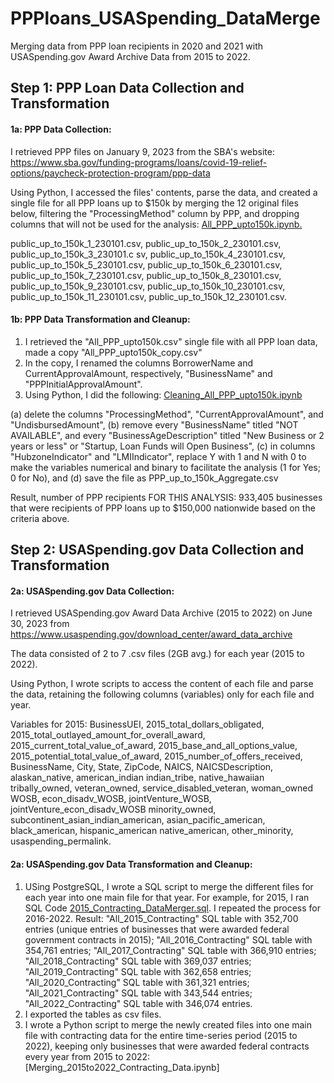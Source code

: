 # PPPloans_USASpending_DataMerge
Merging data from PPP loan recipients in 2020 and 2021 with USASpending.gov Award Archive Data from 2015 to 2022. 

## Step 1: PPP Loan Data Collection and Transformation ##
#### 1a: PPP Data Collection: #### 
I retrieved PPP files  on January 9, 2023 from the SBA's website: https://www.sba.gov/funding-programs/loans/covid-19-relief-options/paycheck-protection-program/ppp-data 

Using Python, I accessed the files' contents, parse the data, and created a single file for all PPP loans up to $150k by merging the 12 original files below, filtering the "ProcessingMethod" column by PPP, and dropping columns that will not be used for the analysis: [All_PPP_upto150k.ipynb.](https://github.com/JCNdongo/PPPloans_USASpending_DataMerge/blob/main/All_PPP_upto150k.ipynb)


public_up_to_150k_1_230101.csv,
public_up_to_150k_2_230101.csv,
public_up_to_150k_3_230101.c sv,
public_up_to_150k_4_230101.csv,
public_up_to_150k_5_230101.csv,
public_up_to_150k_6_230101.csv,
public_up_to_150k_7_230101.csv,
public_up_to_150k_8_230101.csv,
public_up_to_150k_9_230101.csv,
public_up_to_150k_10_230101.csv,
public_up_to_150k_11_230101.csv,
public_up_to_150k_12_230101.csv.

#### 1b: PPP Data Transformation and Cleanup: ####
1. I retrieved the "All_PPP_upto150k.csv" single file with all PPP loan data, made a copy "All_PPP_upto150k_copy.csv"
2. In the copy, I renamed the columns BorrowerName and CurrentApprovalAmount, respectively, "BusinessName" and "PPPInitialApprovalAmount".
3. Using Python, I did the following: [Cleaning_All_PPP_upto150k.ipynb](https://github.com/JCNdongo/PPPloans_USASpending_DataMerge/blob/main/Cleaning_All_PPP_upto150k.ipynb)

(a) delete the columns "ProcessingMethod", "CurrentApprovalAmount", and "UndisbursedAmount", (b) remove every "BusinessName" titled "NOT AVAILABLE", and every "BusinessAgeDescription" titled "New Business or 2 years or less" or "Startup, Loan Funds will Open Business", (c) in columns "HubzoneIndicator" and "LMIIndicator", replace Y with 1 and N with 0 to make the variables numerical and binary to facilitate the analysis (1 for Yes; 0 for No), and (d) save the file as PPP_up_to_150k_Aggregate.csv

Result, number of PPP recipients FOR THIS ANALYSIS: 933,405 businesses that were recipients of PPP loans up to $150,000 nationwide based on the criteria above. 

## Step 2: USASpending.gov Data Collection and Transformation ##
#### 2a: USASpending.gov Data Collection: #### 
I retrieved USASpending.gov Award Data Archive (2015 to 2022) on June 30, 2023 from https://www.usaspending.gov/download_center/award_data_archive

The data consisted of 2 to 7 .csv files (2GB avg.) for each year (2015 to 2022). 

Using Python, I wrote scripts to access the content of each file and parse the data, retaining the following columns (variables) only for each file and year. 

Variables for 2015: BusinessUEI,	2015_total_dollars_obligated,	2015_total_outlayed_amount_for_overall_award,	2015_current_total_value_of_award,	2015_base_and_all_options_value,	2015_potential_total_value_of_award,	2015_number_of_offers_received,	BusinessName,	City,	State,	ZipCode,	NAICS,	NAICSDescription,	alaskan_native,	american_indian	indian_tribe,	native_hawaiian	tribally_owned,	veteran_owned,	service_disabled_veteran,	woman_owned	WOSB,	econ_disadv_WOSB,	jointVenture_WOSB,	jointVenture_econ_disadv_WOSB	minority_owned,	subcontinent_asian_indian_american,	asian_pacific_american,	black_american,	hispanic_american	native_american,	other_minority,	usaspending_permalink.


#### 2a: USASpending.gov Data Transformation and Cleanup: ####

1. USing PostgreSQL, I wrote a SQL script to merge the different files for each year into one main file for that year. For example, for 2015, I ran SQL Code [2015_Contracting_DataMerger.sql](https://github.com/JCNdongo/PPPloans_USASpending_DataMerge/blob/main/2015_Contracting_DataMerger.sql). I repeated the process for 2016-2022. Result: "All_2015_Contracting" SQL table with 352,700 entries (unique entries of businesses that were awarded federal government contracts in 2015); "All_2016_Contracting" SQL table with 354,761 entries; "All_2017_Contracting" SQL table with 366,910 entries; "All_2018_Contracting" SQL table with 369,037 entries; "All_2019_Contracting" SQL table with 362,658 entries; "All_2020_Contracting" SQL table with 361,321 entries; "All_2021_Contracting" SQL table with 343,544 entries; "All_2022_Contracting" SQL table with 346,074 entries. 
2. I exported the tables as csv files.  
3. I wrote a Python script to merge the newly created files into one main file with contracting data for the entire time-series period (2015 to 2022), keeping only businesses that were awarded federal contracts every year from 2015 to 2022: [Merging_2015to2022_Contracting_Data.ipynb]
